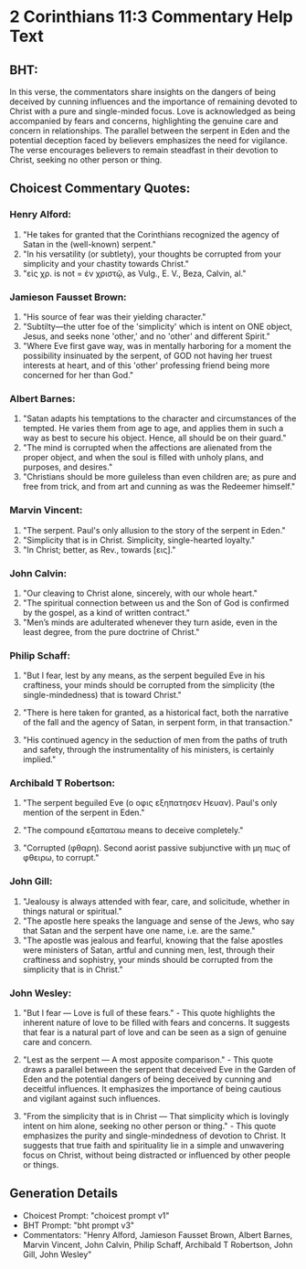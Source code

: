 # 2 Corinthians 11:3 Commentary Help Text

## BHT:
In this verse, the commentators share insights on the dangers of being deceived by cunning influences and the importance of remaining devoted to Christ with a pure and single-minded focus. Love is acknowledged as being accompanied by fears and concerns, highlighting the genuine care and concern in relationships. The parallel between the serpent in Eden and the potential deception faced by believers emphasizes the need for vigilance. The verse encourages believers to remain steadfast in their devotion to Christ, seeking no other person or thing.

## Choicest Commentary Quotes:
### Henry Alford:
1. "He takes for granted that the Corinthians recognized the agency of Satan in the (well-known) serpent."
2. "In his versatility (or subtlety), your thoughts be corrupted from your simplicity and your chastity towards Christ."
3. "εἰς χρ. is not = ἐν χριστῷ, as Vulg., E. V., Beza, Calvin, al."

### Jamieson Fausset Brown:
1. "His source of fear was their yielding character."
2. "Subtilty—the utter foe of the 'simplicity' which is intent on ONE object, Jesus, and seeks none 'other,' and no 'other' and different Spirit."
3. "Where Eve first gave way, was in mentally harboring for a moment the possibility insinuated by the serpent, of GOD not having her truest interests at heart, and of this 'other' professing friend being more concerned for her than God."

### Albert Barnes:
1. "Satan adapts his temptations to the character and circumstances of the tempted. He varies them from age to age, and applies them in such a way as best to secure his object. Hence, all should be on their guard."
2. "The mind is corrupted when the affections are alienated from the proper object, and when the soul is filled with unholy plans, and purposes, and desires."
3. "Christians should be more guileless than even children are; as pure and free from trick, and from art and cunning as was the Redeemer himself."

### Marvin Vincent:
1. "The serpent. Paul's only allusion to the story of the serpent in Eden."
2. "Simplicity that is in Christ. Simplicity, single-hearted loyalty."
3. "In Christ; better, as Rev., towards [εις]."

### John Calvin:
1. "Our cleaving to Christ alone, sincerely, with our whole heart."
2. "The spiritual connection between us and the Son of God is confirmed by the gospel, as a kind of written contract."
3. "Men’s minds are adulterated whenever they turn aside, even in the least degree, from the pure doctrine of Christ."

### Philip Schaff:
1. "But I fear, lest by any means, as the serpent beguiled Eve in his craftiness, your minds should be corrupted from the simplicity (the single-mindedness) that is toward Christ." 

2. "There is here taken for granted, as a historical fact, both the narrative of the fall and the agency of Satan, in serpent form, in that transaction."

3. "His continued agency in the seduction of men from the paths of truth and safety, through the instrumentality of his ministers, is certainly implied."

### Archibald T Robertson:
1. "The serpent beguiled Eve (ο οφις εξηπατησεν Hευαν). Paul's only mention of the serpent in Eden." 

2. "The compound εξαπαταω means to deceive completely." 

3. "Corrupted (φθαρη). Second aorist passive subjunctive with μη πως of φθειρω, to corrupt."

### John Gill:
1. "Jealousy is always attended with fear, care, and solicitude, whether in things natural or spiritual."
2. "The apostle here speaks the language and sense of the Jews, who say that Satan and the serpent have one name, i.e. are the same."
3. "The apostle was jealous and fearful, knowing that the false apostles were ministers of Satan, artful and cunning men, lest, through their craftiness and sophistry, your minds should be corrupted from the simplicity that is in Christ."

### John Wesley:
1. "But I fear — Love is full of these fears." - This quote highlights the inherent nature of love to be filled with fears and concerns. It suggests that fear is a natural part of love and can be seen as a sign of genuine care and concern.

2. "Lest as the serpent — A most apposite comparison." - This quote draws a parallel between the serpent that deceived Eve in the Garden of Eden and the potential dangers of being deceived by cunning and deceitful influences. It emphasizes the importance of being cautious and vigilant against such influences.

3. "From the simplicity that is in Christ — That simplicity which is lovingly intent on him alone, seeking no other person or thing." - This quote emphasizes the purity and single-mindedness of devotion to Christ. It suggests that true faith and spirituality lie in a simple and unwavering focus on Christ, without being distracted or influenced by other people or things.


## Generation Details
- Choicest Prompt: "choicest prompt v1"
- BHT Prompt: "bht prompt v3"
- Commentators: "Henry Alford, Jamieson Fausset Brown, Albert Barnes, Marvin Vincent, John Calvin, Philip Schaff, Archibald T Robertson, John Gill, John Wesley"
